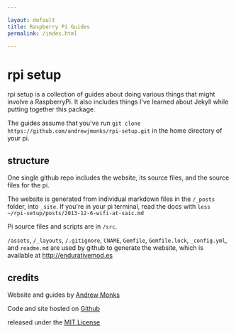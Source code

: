 ```yaml
---

layout: default
title: Raspberry Pi Guides
permalink: /index.html

---
```


# rpi setup

rpi setup is a collection of guides about doing various things that might involve a RaspberryPi. It also includes things I've learned about Jekyll while putting together this package.

The guides assume that you've run `git clone https://github.com/andrewjmonks/rpi-setup.git` in the home directory of your pi.

## structure

One single github repo includes the website, its source files, and the source files for the pi. 

The website is generated from individual markdown files in the `/_posts` folder, into `_site`. If you're in your pi terminal, read the docs with `less ~/rpi-setup/posts/2013-12-6-wifi-at-saic.md`

Pi source files and scripts are in `/src`.

`/assets`, `/_layouts`, `/.gitignore`, `CNAME`, `Gemfile`, `Gemfile.lock`, `_config.yml`, and `readme.md` are used by github to generate the website, which is available at http://endurativemod.es

## credits

Website and guides by [Andrew Monks](http://monks.co)

Code and site hosted on [Github](https://github.com/andrewjmonks/rpi-setup)

released under the [MIT License](/license)